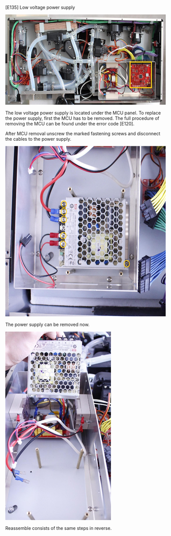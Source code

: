 \[E135\] Low voltage power supply

<img src="./E135 - Low voltage power supply//media/image2.jpg" style="width:6.27014in;height:2.94638in" alt="C:\Users\Máté\Desktop\Service Manual for BREWIE+\3.9. Hibakódok szerinti szerelési utasítások\Új képek\E120 total.jpg" />

The low voltage power supply is located under the MCU panel. To replace
the power supply, first the MCU has to be removed. The full procedure of
removing the MCU can be found under the error code \[E120\].

After MCU removal unscrew the marked fastening screws and disconnect the
cables to the power supply.

<img src="./E135 - Low voltage power supply//media/image3.jpg" style="width:6.26042in;height:5.5625in" />

The power supply can be removed now.

<img src="./E135 - Low voltage power supply//media/image1.jpg" style="width:3.45833in;height:6.15625in" />

Reassemble consists of the same steps in reverse.
